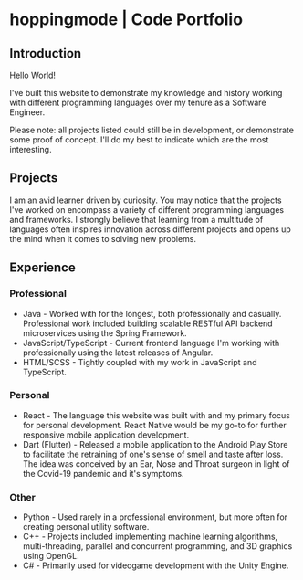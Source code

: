 # hoppingmode | Code Portfolio

## Introduction

Hello World!

I've built this website to demonstrate my knowledge and history working with different programming languages over my tenure as a Software Engineer.

Please note: all projects listed could still be in development, or demonstrate some proof of concept. I'll do my best to indicate which are the most interesting.

## Projects

I am an avid learner driven by curiosity. You may notice that the projects I've worked on encompass a variety of different programming languages and frameworks. I strongly believe that learning from a multitude of languages often inspires innovation across different projects and opens up the mind when it comes to solving new problems.

## Experience

### Professional

- Java - Worked with for the longest, both professionally and casually. Professional work included building scalable RESTful API backend microservices using the Spring Framework.
- JavaScript/TypeScript - Current frontend language I'm working with professionally using the latest releases of Angular.
- HTML/SCSS - Tightly coupled with my work in JavaScript and TypeScript.

### Personal

- React - The language this website was built with and my primary focus for personal development. React Native would be my go-to for further responsive mobile application development.
- Dart (Flutter) - Released a mobile application to the Android Play Store to facilitate the retraining of one's sense of smell and taste after loss. The idea was conceived by an Ear, Nose and Throat surgeon in light of the Covid-19 pandemic and it's symptoms.

### Other

- Python - Used rarely in a professional environment, but more often for creating personal utility software.
- C++ - Projects included implementing machine learning algorithms, multi-threading, parallel and concurrent programming, and 3D graphics using OpenGL.
- C# - Primarily used for videogame development with the Unity Engine.

